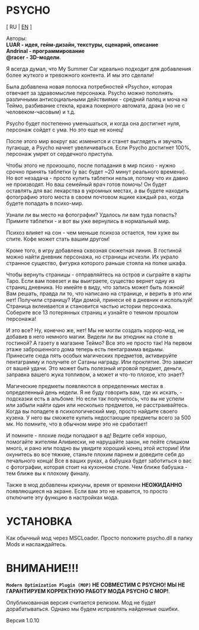 # PSYCHO

[ RU | [EN](README_EN.md) ]

Авторы:<br>
**LUAR - идея, гейм-дизайн, текстуры, сценарий, описание**<br>
**Andrinal - программирование**<br>
**@racer - 3D-модели**.<br>

Я всегда думал, что My Summer Car идеально подходит для добавления более жуткого и тревожного контента. И мы это сделали!

Была добавлена новая полоска потребностей «Psycho», которая отвечает за здравомыслие персонажа.
Psycho можно пополнять различными антисоциальными действиями - средний палец и моча на Теймо, разбивание стекла, кража покерного автомата, драка (но не с человеком-часовым) и т.д.

Psycho будет постепенно уменьшаться, и когда она достигнет нуля, персонаж сойдет с ума. Но это еще не конец!

После этого мир вокруг вас изменится и станет выглядеть и звучать пугающе, а Psycho начнет увеличиваться. Если Psycho достигнет 100%, персонаж умрет от сердечного приступа.

Чтобы этого не произошло, после попадания в мир психо - нужно срочно принять таблетки (у вас будет ~20 минут реального времени).
Но вот незадача - просто купить таблетки нельзя, потому что их давно не производят.
Но ваш семейный врач готов помочь!
Он будет оставлять для вас лекарства в укромных местах, а вы будете находить фотографию этого места в своем почтовом ящике каждый раз, когда будете попадать в психо-мир.

Узнали ли вы место на фотографии? Удалось ли вам туда попасть? Примите таблетки - и вот вы уже вернулись в нормальный мир.

Психоз влияет на сон - чем меньше психоза остается, тем хуже вы спите. Кофе может стать вашим другом!

Кроме того, в игру добавлена сквозная сюжетная линия. В гостиной можно найти дневник персонажа, но страницы исчезли.
Их украло странное существо, фигурка которого раньше стояла на полке шкафа.

Чтобы вернуть страницы - отправляйтесь на остров и сыграйте в карты Таро. Если вам повезет и вы выиграете, существо вернет одну из страниц дневника.
Но имейте в виду, что запись может быть ложной! Вам решать, правда ли то, что написано на странице, и верить в это или нет!
Получили страницу? Иди домой, принеси её в дневник и используй! Страница вклеивается и становится частью истории персонажа.
Соберите все 13 потерянных страниц и узнайте о темном прошлом персонажа!

И это все? Ну, конечно же, нет! Мы не могли создать хоррор-мод, не добавив в него немного магии. Видели ли вы этюдник на столе в гостиной? А газету в магазине Теймо? Все это не просто так!
На первом этаже заброшенного дома теперь есть пентаграмма ведьмы. Принесите сюда пять особых магических предметов, активируйте пентаграмму и получите от Сатаны награду. Или проклятие.
Это зависит от вашей удачи. Это может быть полезный игровой предмет, деньги, заправка вашего жука топливом, а может и что-то плохое, кто знает?

Магические предметы появляются в определенных местах в определенный день недели. Я не буду говорить вам, где их искать, - подсказки есть в альбоме.
Но если так получилось, что вы не успели или забыли найти один или несколько предметов, не расстраивайтесь.
Когда вы попадете в психологический мир, просто найдите своего кузена. У него вы сможете купить недостающие предметы всего за 500 мк. Но помните, что в обычном мире это не сработает!

И помните - плохие люди попадают в ад!
Ведите себя хорошо, помогайте жителям Аливиески, не нарушайте закон, не пейте слишком много, и рано или поздно вы увидите хороший конец этой истории!
Или окунитесь во все тяжкие, станьте плохим парнем и доведите себя до печального конца! Все в ваших руках, а бабушка будет заботиться о вас с фотографии, которая стоит на кухонном столе.
Чем ближе бабушка - тем ближе вы к плохому финалу.

Также в мод добавлены крикуны, время от времени **НЕОЖИДАННО** появляющиеся на экране. Если вам это не нравится, то просто отключите эту функцию в настройках мода.

# УСТАНОВКА
Как обычный мод через MSCLoader. Просто положите psycho.dll в папку Mods и наслаждайтесь.

# ВНИМАНИЕ!!!
**`Modern Optimization Plugin (MOP)` НЕ СОВМЕСТИМ С PSYCHO! МЫ НЕ ГАРАНТИРУЕМ КОРРЕКТНУЮ РАБОТУ МОДА PSYCHO С MOP!**.

Опубликованная версия считается релизом. Мод не будет дорабатываться. Однако мы будем исправлять найденные ошибки.

Версия 1.0.10